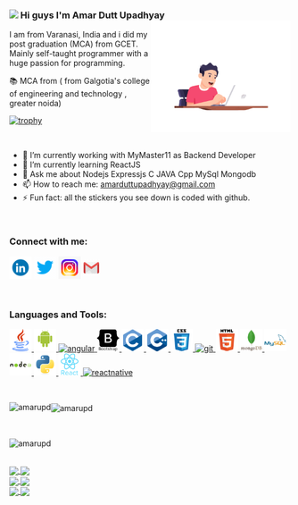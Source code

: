 ### <img src="https://raw.githubusercontent.com/iampavangandhi/iampavangandhi/master/gifs/Hi.gif" width="30px"> Hi guys I'm Amar Dutt Upadhyay <img align='right' src='https://github.com/amarupd/textutils/blob/master/src/devops2.gif' width=250 height=200>
I am from Varanasi, India and i did my post graduation (MCA) from GCET.
Mainly self-taught programmer with a huge passion for programming.


📚 MCA from ( from Galgotia's college of engineering and technology , greater noida)
<br>

[![trophy](https://github-profile-trophy.vercel.app/?username=amarupd&margin-w=15)](https://github.com/amarupd/github-profile-trophy)

<br>

- 🔭 I’m currently working with MyMaster11 as Backend Developer
- 🌱 I’m currently learning ReactJS
- 💬 Ask me about Nodejs Expressjs C JAVA Cpp MySql Mongodb
- 📫 How to reach me: amarduttupadhyay@gmail.com
- ⚡ Fun fact: all the stickers you see down is coded with github.


<br>

<h3 align="left">Connect with me:</h3>
<p align="left">
<a href="https://www.linkedin.com/in/amar-upd/" target="blank"><img align="center" src="https://github.com/amarupd/textutils/blob/master/src/372102050_LINKEDIN_ICON_TRANSPARENT_400.gif" alt="amarupd" height="40" width="40" /></a>
<a href="https://twitter.com/amar_upd" target="blank"><img align="center" src="https://github.com/amarupd/textutils/blob/master/src/icons8-twitter.gif" alt="amarupd" height="40" width="40" /></a>
  <a href="https://www.instagram.com/amar_upd/" target="blank"><img align="center" src="https://github.com/amarupd/textutils/blob/master/src/icons8-instagram.gif" alt="amarupd" height="40" width="40" /></a>
  <a href="mailto:amarduttupadhyay@gmail.com" target="blank"><img align="center" src="https://github.com/amarupd/textutils/blob/master/src/icons8-gmail-logo.gif" alt="amarupd" height="30" width="30" /></a>
</p>
<br>

<h3 align="left">Languages and Tools:</h3>
<p align="left">
    <a href="https://www.w3schools.com/java/" target="_blank" rel="noreferrer"><img src="https://github.com/amarupd/textutils/blob/master/src/java.png" alt="java" width="40" height="40"/> </a>
     <a href="https://developer.android.com" target="_blank" rel="noreferrer"><img src="https://raw.githubusercontent.com/devicons/devicon/master/icons/android/android-original-wordmark.svg" alt="android" width="40" height="40"/> </a>
     <a href="https://angular.io" target="_blank" rel="noreferrer"> <img src="https://angular.io/assets/images/logos/angular/angular.svg" alt="angular" width="40" height="40"/> </a> 
     <a href="https://getbootstrap.com" target="_blank" rel="noreferrer"> <img src="https://raw.githubusercontent.com/devicons/devicon/master/icons/bootstrap/bootstrap-plain-wordmark.svg" alt="bootstrap" width="40" height="40"/> </a> 
     <a href="https://www.cprogramming.com/" target="_blank" rel="noreferrer"> <img src="https://raw.githubusercontent.com/devicons/devicon/master/icons/c/c-original.svg" alt="c" width="40" height="40"/> </a> 
     <a href="https://www.w3schools.com/cpp/" target="_blank" rel="noreferrer"> <img src="https://raw.githubusercontent.com/devicons/devicon/master/icons/cplusplus/cplusplus-original.svg" alt="cplusplus" width="40" height="40"/> </a> 
     <a href="https://www.w3schools.com/css/" target="_blank" rel="noreferrer"> <img src="https://raw.githubusercontent.com/devicons/devicon/master/icons/css3/css3-original-wordmark.svg" alt="css3" width="40" height="40"/> </a> 
     <a href="https://git-scm.com/" target="_blank" rel="noreferrer"> <img src="https://www.vectorlogo.zone/logos/git-scm/git-scm-icon.svg" alt="git" width="40" height="40"/> </a> 
     <a href="https://www.w3.org/html/" target="_blank" rel="noreferrer"> <img src="https://raw.githubusercontent.com/devicons/devicon/master/icons/html5/html5-original-wordmark.svg" alt="html5" width="40" height="40"/> </a> 
     <a href="https://www.mongodb.com/" target="_blank" rel="noreferrer"> <img src="https://raw.githubusercontent.com/devicons/devicon/master/icons/mongodb/mongodb-original-wordmark.svg" alt="mongodb" width="40" height="40"/> </a> 
     <a href="https://www.mysql.com/" target="_blank" rel="noreferrer"> <img src="https://raw.githubusercontent.com/devicons/devicon/master/icons/mysql/mysql-original-wordmark.svg" alt="mysql" width="40" height="40"/> </a> 
     <a href="https://nodejs.org" target="_blank" rel="noreferrer"> <img src="https://raw.githubusercontent.com/devicons/devicon/master/icons/nodejs/nodejs-original-wordmark.svg" alt="nodejs" width="40" height="40"/> </a> 
     <a href="https://www.python.org" target="_blank" rel="noreferrer"> <img src="https://raw.githubusercontent.com/devicons/devicon/master/icons/python/python-original.svg" alt="python" width="40" height="40"/> </a> 
     <a href="https://reactjs.org/" target="_blank" rel="noreferrer"> <img src="https://raw.githubusercontent.com/devicons/devicon/master/icons/react/react-original-wordmark.svg" alt="react" width="40" height="40"/> </a> 
     <a href="https://reactnative.dev/" target="_blank" rel="noreferrer"> <img src="https://reactnative.dev/img/header_logo.svg" alt="reactnative" width="40" height="40"/> </a> </p>

<br>

<p><img align="left" src="https://github-readme-stats.vercel.app/api?username=amarupd&show_icons=true&theme=buefy" alt="amarupd"/> <img align="center" src="https://github-readme-stats.vercel.app/api/top-langs/?username=amarupd&layout=compact" alt="amarupd" /></p>
<br>
<p><img align="center" src="https://github-readme-streak-stats.herokuapp.com/?user=amarupd&" alt="amarupd" /></p>
<br>
<a href="https://github.com/amarupd/DSA-with-C">
  <img align="center" src="https://github-readme-stats.vercel.app/api/pin/?username=amarupd&repo=DSA-with-C&theme=vue" />
</a>
<a href="https://github.com/amarupd/weatherapp">
  <img align="center" src="https://github-readme-stats.vercel.app/api/pin/?username=amarupd&repo=weatherapp&theme=vue" />
</a>
<br>
<a href="https://github.com/amarupd/userbase">
  <img align="center" src="https://github-readme-stats.vercel.app/api/pin/?username=amarupd&repo=userbase&theme=vue" />
</a>
<a href="https://github.com/amarupd/scramble-game">
  <img align="center" src="https://github-readme-stats.vercel.app/api/pin/?username=amarupd&repo=scramble-game&theme=vue" />
</a>
<br>
<a href="https://github.com/amarupd/nodedatabase">
  <img align="center" src="https://github-readme-stats.vercel.app/api/pin/?username=amarupd&repo=nodedatabase&theme=vue" />
</a>
<a href="https://github.com/amarupd/redis-conn">
  <img align="center" src="https://github-readme-stats.vercel.app/api/pin/?username=amarupd&repo=redis-conn&theme=vue" />
</a>
